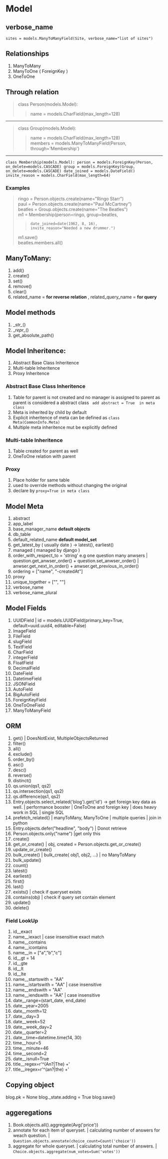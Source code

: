 # Model
## verbose_name
`sites = models.ManyToManyField(Site, verbose_name="list of sites")`
## Relationships
1. ManyToMany
2. ManyToOne ( ForeignKey )
3. OneToOne

## Through relation

> class Person(models.Model):
>>    name = models.CharField(max_length=128)
___
>class Group(models.Model):
>>    name = models.CharField(max_length=128)\
>>    members = models.ManyToManyField(Person,        through='Membership')
___
`class Membership(models.Model):
    person = models.ForeignKey(Person, on_delete=models.CASCADE)
    group = models.ForeignKey(Group, on_delete=models.CASCADE)
    date_joined = models.DateField()
    invite_reason = models.CharField(max_length=64)
`

### Examples
> ringo = Person.objects.create(name="Ringo Starr")\
> paul = Person.objects.create(name="Paul McCartney")\
> beatles = Group.objects.create(name="The Beatles")\
> m1 = Membership(person=ringo, group=beatles,
>>     date_joined=date(1962, 8, 16),
>>     invite_reason="Needed a new drummer.")
> m1.save()\
> beatles.members.all()

## ManyToMany:
1. add()
2. create()
3. set()
4. remove()
5. clear()
4. related_name = **for reverse relation** , related_query_name = **for query**

## Model methods
1. \__str\__()
2. \__repr\__()
3. get_absolute_path()

## Model Inheritence:
1. Abstract Base Class Inheritence
2. Multi-table Inheritence
3. Proxy Inheritence

### Abstract Base Class Inheritence
1. Table for parent is not created and no manager is assigned to parent as parent is considered a abstract class
` add abstract = True  in meta class`
2. Meta is inherited by child by default
3. Explicit inheritence of meta can be defined as `class Meta(CommonInfo.Meta)`
4. Multiple meta inheritence mut be explicitly defined
### Multi-table Inheritence
1. Table created for parent as well
2. OneToOne relation with parent
### Proxy
1. Place holder for same table
2. used to override methods without changing the original
3. declare by ` proxy=True in meta class `

## Model Meta
1. abstract
2. app_label
3. base_manager_name **default objects**
4. db_table
5. default_related_name **default model_set**
6. get_latest_by ( usually date ) -> latest(), earliest()
7. managed ( managed by django )
8. order_with_respect_to = 'string' e.g one question many anwsers | question.get_anwser_order() + question.set_anwser_order() | anwser.get_next_in_order() + anwser.get_previous_in_order()
9. ordering = ["name", "-createdAt"]
10. proxy
11. unique_together = ["", ""]
12. verbose_name
13. verbose_name_plural

## Model Fields
1. UUIDField | id = models.UUIDField(primary_key=True, default=uuid.uuid4, editable=False)
2. ImageField
3. FileField
4. slugField
5. TextField
6. CharField
7. integerField
8. FloatField
9. DecimalField
10. DateField
11. DatetimeField
12. JSONField
13. AutoField
14. BigAutoField
15. ForeignKeyField
16. OneToOneField
17. ManyToManyField

## ORM
1. get() | DoesNotExist, MultipleObjectsReturned
2. filter()
3. all()
4. exclude()
5. order_by()
6. asc()
7. desc()
8. reverse()
9. distinct()
10. qs.union(qs1, qs2)
11. qs.intersection(qs1, qs2)
12. qs.difference(qs1, qs2)
13. Entry.objects.select_related('blog').get('id') -> get foreign key data as well. | performance booster | OneToOne and foreign key | does heavy work in SQL | single SQL
14. prefetch_related() | manyToMany, ManyToOne | multiple queries | join in python
15. Entry.objects.defer("headline", "body") | Donot retrieve
16. Person.objects.only("name") |get only this
17. create()
18. get_or_create() | obj, created = Person.objects.get_or_create()
19. update_or_create()
20. bulk_create() | bulk_create( obj1, obj2, ...) | no ManyToMany
21. bulk_update()
22. count()
23. latest()
24. earliest()
25. first()
26. last()
27. exists() | check if queryset exists
28. contains(obj) | check if query set contain element
29. update()
30. delete()

### Field LookUp
1. id__exact
2. name__iexact | case insensitive exact match
3. name__contains
4. name__icontains
5. name__in = ["a","b","c"]
6. id__gt = 14
7. id__gte
8. id__lt
9. id__lte
10. name__startswith = "AA"
11. name__istartswith = "AA" | case insensitive
12. name__endswith = "AA"
13. name__iendswith = "AA" | case insensitive
14. date__range=(start_date, end_date)
15. date__year=2005
16. date__month=12
17. date__day=3
18. date__week=52
19. date__week_day=2
20. date__quarter=2
21. date__time=datetime.time(14, 30)
22. time__hour=5
23. time__minute=46
24. time__second=2
25. date__isnull=True
26. title__regex=r'^(An?|The) +'
27. title__iregex=r'^(an?|the) +'

## Copying object
blog.pk = None
blog._state.adding = True
blog.save()

## aggeregations
1. Book.objects.all().aggregate(Avg('price'))
2. annotate for each item of queryset. | calculating number of answers for weach question. | `Question.objects.annotate(choice_count=Count('choice'))`
3. aggregate for whole queryset. | calculating total number of answers. | `Choice.objects.aggregate(num_votes=Sum('votes'))`

